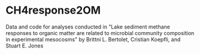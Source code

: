 # CH4response2OM

Data and code for analyses conducted in "Lake sediment methane responses to organic matter are related to microbial community composition in experimental mesocosms" by Brittni L. Bertolet, Cristian Koepfli, and Stuart E. Jones
